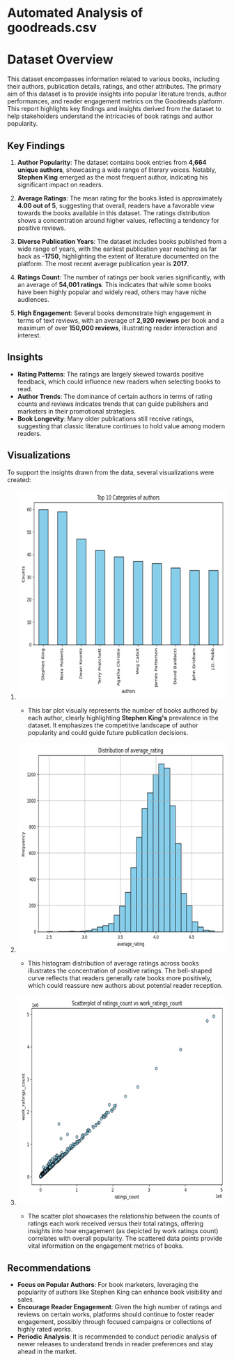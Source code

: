 # Automated Analysis of goodreads.csv

# Dataset Overview

This dataset encompasses information related to various books, including their authors, publication details, ratings, and other attributes. The primary aim of this dataset is to provide insights into popular literature trends, author performances, and reader engagement metrics on the Goodreads platform. This report highlights key findings and insights derived from the dataset to help stakeholders understand the intricacies of book ratings and author popularity.

## Key Findings

1. **Author Popularity**: The dataset contains book entries from **4,664 unique authors**, showcasing a wide range of literary voices. Notably, **Stephen King** emerged as the most frequent author, indicating his significant impact on readers.

2. **Average Ratings**: The mean rating for the books listed is approximately **4.00 out of 5**, suggesting that overall, readers have a favorable view towards the books available in this dataset. The ratings distribution shows a concentration around higher values, reflecting a tendency for positive reviews.

3. **Diverse Publication Years**: The dataset includes books published from a wide range of years, with the earliest publication year reaching as far back as **-1750**, highlighting the extent of literature documented on the platform. The most recent average publication year is **2017**.

4. **Ratings Count**: The number of ratings per book varies significantly, with an average of **54,001 ratings**. This indicates that while some books have been highly popular and widely read, others may have niche audiences.

5. **High Engagement**: Several books demonstrate high engagement in terms of text reviews, with an average of **2,920 reviews** per book and a maximum of over **150,000 reviews**, illustrating reader interaction and interest.

## Insights

- **Rating Patterns**: The ratings are largely skewed towards positive feedback, which could influence new readers when selecting books to read.
- **Author Trends**: The dominance of certain authors in terms of rating counts and reviews indicates trends that can guide publishers and marketers in their promotional strategies.
- **Book Longevity**: Many older publications still receive ratings, suggesting that classic literature continues to hold value among modern readers.

## Visualizations

To support the insights drawn from the data, several visualizations were created:

1. ![Authors Barplot](authors_barplot.png)
   - This bar plot visually represents the number of books authored by each author, clearly highlighting **Stephen King's** prevalence in the dataset. It emphasizes the competitive landscape of author popularity and could guide future publication decisions.

2. ![Average Rating Distribution](average_rating_distribution.png)
   - This histogram distribution of average ratings across books illustrates the concentration of positive ratings. The bell-shaped curve reflects that readers generally rate books more positively, which could reassure new authors about potential reader reception.

3. ![Ratings Count vs Work Ratings Count Scatterplot](ratings_count_vs_work_ratings_count_scatterplot.png)
   - The scatter plot showcases the relationship between the counts of ratings each work received versus their total ratings, offering insights into how engagement (as depicted by work ratings count) correlates with overall popularity. The scattered data points provide vital information on the engagement metrics of books.

## Recommendations

- **Focus on Popular Authors**: For book marketers, leveraging the popularity of authors like Stephen King can enhance book visibility and sales.
- **Encourage Reader Engagement**: Given the high number of ratings and reviews on certain works, platforms should continue to foster reader engagement, possibly through focused campaigns or collections of highly rated works.
- **Periodic Analysis**: It is recommended to conduct periodic analysis of newer releases to understand trends in reader preferences and stay ahead in the market.